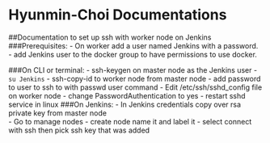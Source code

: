 # Hyunmin-Choi Documentations

##Documentation to set up ssh with worker node on Jenkins
###Prerequisites:
 	- On worker add a user named Jenkins with a password.
	- add Jenkins user to the docker group to have permissions to use docker.
       
###On CLI or terminal:
	- ssh-keygen on master node as the Jenkins user
          - ```su Jenkins```
	- ssh-copy-id to worker node from master node
	- add password to user to ssh to with passwd user command
	- Edit /etc/ssh/sshd_config file on worker node
		- change PasswordAuthentication to yes
	- restart sshd service in linux
###On Jenkins:
	- In Jenkins credentials copy over rsa private key from master node  
	- Go to manage nodes 
	- create node name it and label it 
	- select connect with ssh then pick ssh key that was added 
	
